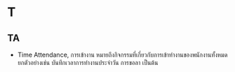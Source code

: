 # T

## TA

* Time Attendance, การเข้างาน หมายถึงกิจกรรมที่เกี่ยวกับการเข้าทำงานของพนักงานทั้งหมด ยกตัวอย่างเช่น บันทึกเวลาการทำงานประจำวัน การขอลา เป็นต้น
